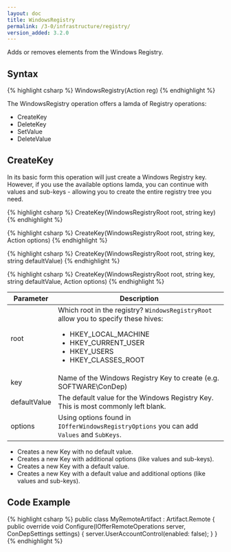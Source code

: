 ```yaml
---
layout: doc
title: WindowsRegistry
permalink: /3-0/infrastructure/registry/
version_added: 3.2.0
---
```


Adds or removes elements from the Windows Registry.

## Syntax

{% highlight csharp %}
WindowsRegistry(Action<IOfferWindowsRegistryOperations> reg)
{% endhighlight %}

The WindowsRegistry operation offers a lamda of Registry operations:

* CreateKey
* DeleteKey
* SetValue
* DeleteValue

## CreateKey

In its basic form this operation will just create a Windows Registry key. However, if you use the available options lamda, you can continue with values and sub-keys - allowing you to create the entire registry tree you need.

{% highlight csharp %}
CreateKey(WindowsRegistryRoot root, string key)
{% endhighlight %}

{% highlight csharp %}
CreateKey(WindowsRegistryRoot root, string key, Action<IOfferWindowsRegistryOptions> options)
{% endhighlight %}

{% highlight csharp %}
CreateKey(WindowsRegistryRoot root, string key, string defaultValue)
{% endhighlight %}

{% highlight csharp %}
CreateKey(WindowsRegistryRoot root, string key, string defaultValue, Action<IOfferWindowsRegistryOptions> options)
{% endhighlight %}

<table>
	<thead>
		<tr>
			<th>Parameter</th>
			<th>Description</th>
		</tr>
	</thead>
	<tbody>
    <tr>
      <td>root</td>
      <td>Which root in the registry? <code>WindowsRegistryRoot</code> allow you to specify these hives:
        <ul>
          <li>HKEY_LOCAL_MACHINE</li>
          <li>HKEY_CURRENT_USER</li>
          <li>HKEY_USERS</li>
          <li>HKEY_CLASSES_ROOT</li>
        </ul>
      </td>
    </tr>
    <tr>
      <td>key</td>
      <td>Name of the Windows Registry Key to create (e.g. SOFTWARE\ConDep)</td>
    </tr>
    <tr>
      <td>defaultValue</td>
      <td>The default value for the Windows Registry Key. This is most commonly left blank.</td>
    </tr>
    <tr>
      <td>options</td>
      <td>Using options found in <code>IOfferWindowsRegistryOptions</code> you can add <code>Values</code> and <code>SubKeys</code>.</td>
    </tr>
	</tbody>
</table>

* Creates a new Key with no default value.
* Creates a new Key with additional options (like values and sub-keys).
* Creates a new Key with a default value.
* Creates a new Key with a default value and additional options (like values and sub-keys).

## Code Example

{% highlight csharp %}
public class MyRemoteArtifact : Artifact.Remote
{
  public override void Configure(IOfferRemoteOperations server, ConDepSettings settings)
  {
    server.UserAccountControl(enabled: false);
  }
}
{% endhighlight %}
